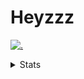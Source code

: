 # Heyzzz  

[![.](https://skillicons.dev/icons?i=ts,nextjs,nestjs,mongodb)](https://skillicons.dev)  

<details>
<summary>Stats</summary
<!--START_SECTION:waka-->

```txt
TypeScript    21 hrs 52 mins  █████████████████▓░░░░░░░   70.29 %
JavaScript    3 hrs 28 mins   ██▓░░░░░░░░░░░░░░░░░░░░░░   11.18 %
CSS           2 hrs 53 mins   ██▒░░░░░░░░░░░░░░░░░░░░░░   09.27 %
MDX           1 hr 21 mins    █░░░░░░░░░░░░░░░░░░░░░░░░   04.37 %
Markdown      41 mins         ▓░░░░░░░░░░░░░░░░░░░░░░░░   02.23 %
```

<!--END_SECTION:waka-->
</details>
